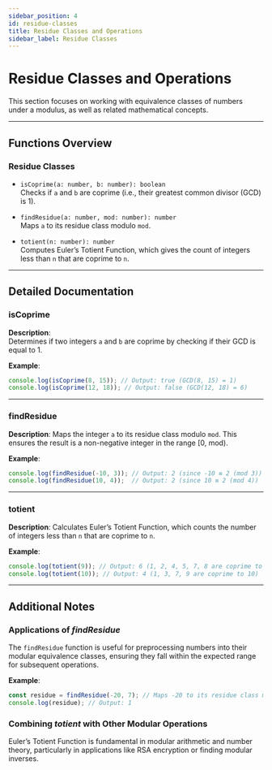 ```yaml
---
sidebar_position: 4
id: residue-classes
title: Residue Classes and Operations
sidebar_label: Residue Classes
---
```


# Residue Classes and Operations

This section focuses on working with equivalence classes of numbers under a modulus, as well as related mathematical concepts.

---

## Functions Overview

### Residue Classes

- `isCoprime(a: number, b: number): boolean`  
  Checks if `a` and `b` are coprime (i.e., their greatest common divisor (GCD) is 1).

- `findResidue(a: number, mod: number): number`  
  Maps `a` to its residue class modulo `mod`.

- `totient(n: number): number`  
  Computes Euler’s Totient Function, which gives the count of integers less than `n` that are coprime to `n`.

---

## Detailed Documentation

### isCoprime

**Description**:  
Determines if two integers `a` and `b` are coprime by checking if their GCD is equal to 1.

**Example**:
```typescript
console.log(isCoprime(8, 15)); // Output: true (GCD(8, 15) = 1)
console.log(isCoprime(12, 18)); // Output: false (GCD(12, 18) = 6)
```
---

### findResidue

**Description**:
Maps the integer `a` to its residue class modulo `mod`. This ensures the result is a non-negative integer in the range [0, mod).

**Example**:
```typescript
console.log(findResidue(-10, 3)); // Output: 2 (since -10 ≡ 2 (mod 3))
console.log(findResidue(10, 4));  // Output: 2 (since 10 ≡ 2 (mod 4))
```

---

### totient

**Description**:
Calculates Euler’s Totient Function, which counts the number of integers less than `n` that are coprime to `n`.

**Example**:
```typescript
console.log(totient(9)); // Output: 6 (1, 2, 4, 5, 7, 8 are coprime to 9)
console.log(totient(10)); // Output: 4 (1, 3, 7, 9 are coprime to 10)
```

--- 

## Additional Notes

### Applications of *findResidue*

The `findResidue` function is useful for preprocessing numbers into their modular equivalence classes, ensuring they fall within the expected range for subsequent operations.

**Example**:
```javascript
const residue = findResidue(-20, 7); // Maps -20 to its residue class modulo 7
console.log(residue); // Output: 1
```

### Combining *totient* with Other Modular Operations

Euler’s Totient Function is fundamental in modular arithmetic and number theory, particularly in applications like RSA encryption or finding modular inverses.



